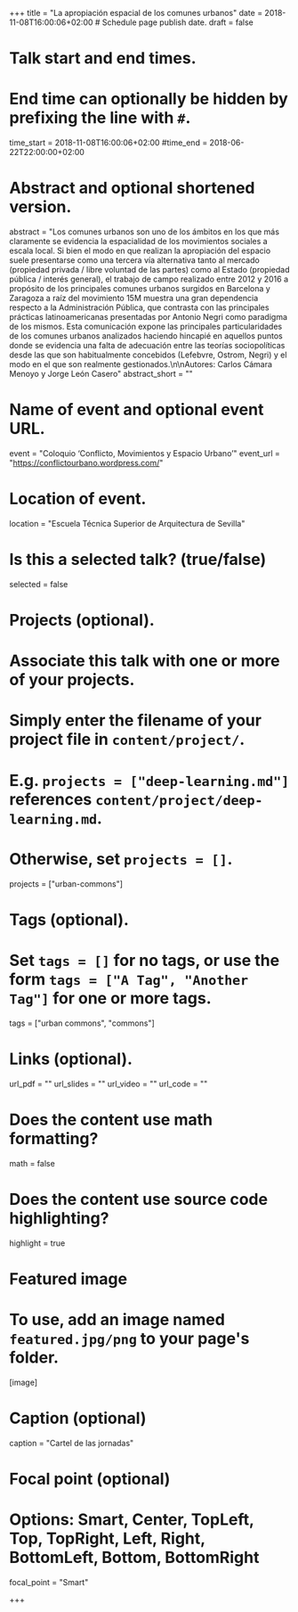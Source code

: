 +++
title = "La apropiación espacial de los comunes urbanos"
date = 2018-11-08T16:00:06+02:00  # Schedule page publish date.
draft = false

# Talk start and end times.
#   End time can optionally be hidden by prefixing the line with `#`.
time_start = 2018-11-08T16:00:06+02:00
#time_end = 2018-06-22T22:00:00+02:00

# Abstract and optional shortened version.
abstract = "Los comunes urbanos son uno de los ámbitos en los que más claramente se evidencia la espacialidad de los movimientos sociales a escala local. Si bien el modo en que realizan la apropiación del espacio suele presentarse como una tercera vía alternativa tanto al mercado (propiedad privada / libre voluntad de las partes) como al Estado (propiedad pública / interés general), el trabajo de campo realizado entre 2012 y 2016 a propósito de los principales comunes urbanos surgidos en Barcelona y Zaragoza a raíz del movimiento 15M muestra una gran dependencia respecto a la Administración Pública, que contrasta con las principales prácticas latinoamericanas presentadas por Antonio Negri como paradigma de los mismos. Esta comunicación expone las principales particularidades de los comunes urbanos analizados haciendo hincapié en aquellos puntos donde se evidencia una falta de adecuación entre las teorías sociopolíticas desde las que son habitualmente concebidos (Lefebvre, Ostrom, Negri) y el modo en el que son realmente gestionados.\n\nAutores: Carlos Cámara Menoyo y Jorge León Casero"
abstract_short = ""

# Name of event and optional event URL.
event = "Coloquio ‘Conflicto, Movimientos y Espacio Urbano’"
event_url = "https://conflictourbano.wordpress.com/"

# Location of event.
location = "Escuela Técnica Superior de Arquitectura de Sevilla"

# Is this a selected talk? (true/false)
selected = false

# Projects (optional).
#   Associate this talk with one or more of your projects.
#   Simply enter the filename of your project file in `content/project/`.
#   E.g. `projects = ["deep-learning.md"]` references `content/project/deep-learning.md`.
#   Otherwise, set `projects = []`.
projects = ["urban-commons"]

# Tags (optional).
#   Set `tags = []` for no tags, or use the form `tags = ["A Tag", "Another Tag"]` for one or more tags.
tags = ["urban commons", "commons"]

# Links (optional).
url_pdf = ""
url_slides = ""
url_video = ""
url_code = ""

# Does the content use math formatting?
math = false

# Does the content use source code highlighting?
highlight = true

# Featured image
# To use, add an image named `featured.jpg/png` to your page's folder.
[image]
  # Caption (optional)
  caption = "Cartel de las jornadas"

  # Focal point (optional)
  # Options: Smart, Center, TopLeft, Top, TopRight, Left, Right, BottomLeft, Bottom, BottomRight
  focal_point = "Smart"

+++
